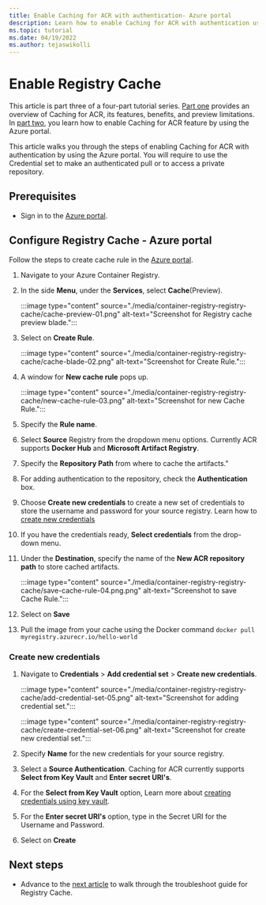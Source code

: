 ```yaml
---
title: Enable Caching for ACR with authentication- Azure portal
description: Learn how to enable Caching for ACR with authentication using Azure portal.
ms.topic: tutorial
ms.date: 04/19/2022
ms.author: tejaswikolli
---
```


# Enable Registry Cache

This article is part three of a four-part tutorial series. [Part one](tutorial-registry-cache.md) provides an overview of Caching for ACR, its features, benefits, and preview limitations. In [part two](tutorial-enable-registry-cache.md), you learn how to enable Caching for ACR feature by using the Azure portal. 

This article walks you through the steps of enabling Caching for ACR with authentication by using the Azure portal. You will require to use the Credential set to make an authenticated pull or to access a private repository.

## Prerequisites

* Sign in to the [Azure portal](https://ms.portal.azure.com/). 

## Configure Registry Cache - Azure portal

Follow the steps to create cache rule in the [Azure portal](https://portal.azure.com). 

1. Navigate to your Azure Container Registry. 

2. In the side **Menu**, under the **Services**, select **Cache**(Preview).


    :::image type="content" source="./media/container-registry-registry-cache/cache-preview-01.png" alt-text="Screenshot for Registry cache preview blade.":::


3. Select on **Create Rule**.


    :::image type="content" source="./media/container-registry-registry-cache/cache-blade-02.png" alt-text="Screenshot for Create Rule.":::


4. A window for **New cache rule** pops up.


    :::image type="content" source="./media/container-registry-registry-cache/new-cache-rule-03.png" alt-text="Screenshot for new Cache Rule.":::


5. Specify the **Rule name**.

6. Select **Source** Registry from the dropdown menu options. Currently ACR supports **Docker Hub** and **Microsoft Artifact Registry**. 

7. Specify the **Repository Path** from where to cache the artifacts."

8. For adding authentication to the repository, check the **Authentication** box. 

9. Choose **Create new credentials** to create a new set of credentials to store the username and password for your source registry. Learn how to [create new credentials](tutorial-enable-registry-cache.md###Create-new-credentials)

10. If you have the credentials ready, **Select credentials** from the drop-down menu.

11. Under the **Destination**, specify the name of the **New ACR repository path** to store cached artifacts.


    :::image type="content" source="./media/container-registry-registry-cache/save-cache-rule-04.png.png" alt-text="Screenshot to save Cache Rule.":::


12. Select on **Save** 

13. Pull the image from your cache using the Docker command `docker pull myregistry.azurecr.io/hello-world`

### Create new credentials

1. Navigate to **Credentials** > **Add credential set** > **Create new credentials**.


    :::image type="content" source="./media/container-registry-registry-cache/add-credential-set-05.png" alt-text="Screenshot for adding credential set.":::


    :::image type="content" source="./media/container-registry-registry-cache/create-credential-set-06.png" alt-text="Screenshot for create new credential set.":::


1. Specify **Name** for the new credentials for your source registry.

1. Select a **Source Authentication**. Caching for ACR currently supports **Select from Key Vault** and **Enter secret URI's**.

1. For the  **Select from Key Vault** option, Learn more about [creating credentials using key vault][create-and-store-keyvault-credentials]. 

1. For the **Enter secret URI's** option, type in the Secret URI for the Username and Password. 

1. Select on **Create**

## Next steps

* Advance to the [next article](tutorial-troubleshoot-registry-cache.md) to walk through the troubleshoot guide for Registry Cache.

<!-- LINKS - External -->
[create-and-store-keyvault-credentials]:../key-vault/secrets/quick-create-portal.md